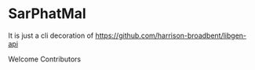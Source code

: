 # SarPhatMal

It is just a cli decoration of https://github.com/harrison-broadbent/libgen-api

Welcome Contributors